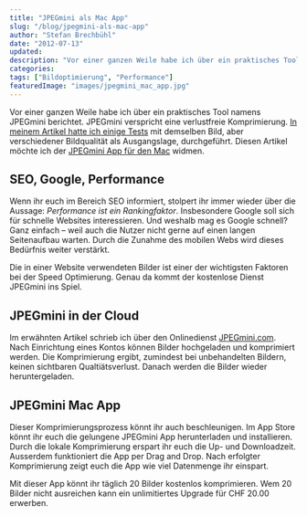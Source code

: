 ```yaml
---
title: "JPEGmini als Mac App"
slug: "/blog/jpegmini-als-mac-app"
author: "Stefan Brechbühl"
date: "2012-07-13"
updated:
description: "Vor einer ganzen Weile habe ich über ein praktisches Tool namens JPEGmini berichtet. JPEGmini verspricht eine verlustfreie Komprimierung. In meinem Artikel hatte ich einige Tests mit demselben Bild, aber verschiedener Bildqualität als Ausgangslage, durchgeführt."
categories:
tags: ["Bildoptimierung", "Performance"]
featuredImage: "images/jpegmini_mac_app.jpg"
---
```

Vor einer ganzen Weile habe ich über ein praktisches Tool namens JPEGmini berichtet. JPEGmini verspricht eine verlustfreie Komprimierung. [In meinem Artikel hatte ich einige Tests](https://www.pixelstrol.ch/fotos-komprimieren-mithilfe-von-jpegmini/) mit demselben Bild, aber verschiedener Bildqualität als Ausgangslage, durchgeführt. Diesen Artikel möchte ich der [JPEGmini App für den Mac](https://itunes.apple.com/us/app/jpegmini-lite/id525742250?mt=12) widmen.

## SEO, Google, Performance

Wenn ihr euch im Bereich SEO informiert, stolpert ihr immer wieder über die Aussage: _Performance ist ein Rankingfaktor_. Insbesondere Google soll sich für schnelle Websites interessieren. Und weshalb mag es Google schnell? Ganz einfach – weil auch die Nutzer nicht gerne auf einen langen Seitenaufbau warten. Durch die Zunahme des mobilen Webs wird dieses Bedürfnis weiter verstärkt.

Die in einer Website verwendeten Bilder ist einer der wichtigsten Faktoren bei der Speed Optimierung. Genau da kommt der kostenlose Dienst JPEGmini ins Spiel.

## JPEGmini in der Cloud

Im erwähnten Artikel schrieb ich über den Onlinedienst [JPEGmini.com](https://www.jpegmini.com/). Nach Einrichtung eines Kontos können Bilder hochgeladen und komprimiert werden. Die Komprimierung ergibt, zumindest bei unbehandelten Bildern, keinen sichtbaren Qualtiätsverlust. Danach werden die Bilder wieder heruntergeladen.

## JPEGmini Mac App

Dieser Komprimierungsprozess könnt ihr auch beschleunigen. Im App Store könnt ihr euch die gelungene JPEGmini App herunterladen und installieren. Durch die lokale Komprimierung erspart ihr euch die Up- und Downloadzeit. Ausserdem funktioniert die App per Drag and Drop. Nach erfolgter Komprimierung zeigt euch die App wie viel Datenmenge ihr einspart.

Mit dieser App könnt ihr täglich 20 Bilder kostenlos komprimieren. Wem 20 Bilder nicht ausreichen kann ein unlimitiertes Upgrade für CHF 20.00 erwerben.

